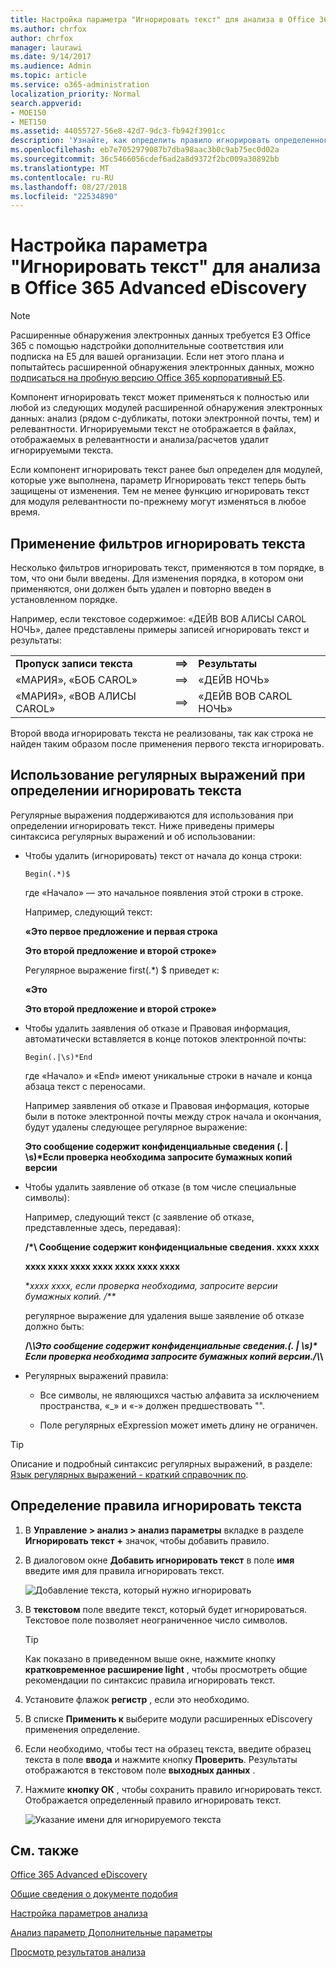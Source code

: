```yaml
---
title: Настройка параметра "Игнорировать текст" для анализа в Office 365 Advanced eDiscovery
ms.author: chrfox
author: chrfox
manager: laurawi
ms.date: 9/14/2017
ms.audience: Admin
ms.topic: article
ms.service: o365-administration
localization_priority: Normal
search.appverid:
- MOE150
- MET150
ms.assetid: 44055727-56e8-42d7-9dc3-fb942f3901cc
description: 'Узнайте, как определить правило игнорировать определенного текста при использовании модулей процесс и анализ в Office 365 расширенного обнаружения электронных данных.  '
ms.openlocfilehash: eb7e7052979087b7dba98aac3b0c9ab75ec0d02a
ms.sourcegitcommit: 36c5466056cdef6ad2a8d9372f2bc009a30892bb
ms.translationtype: MT
ms.contentlocale: ru-RU
ms.lasthandoff: 08/27/2018
ms.locfileid: "22534890"
---
```

# <a name="set-ignore-text-option-for-analyze-in-office-365-advanced-ediscovery"></a>Настройка параметра "Игнорировать текст" для анализа в Office 365 Advanced eDiscovery

> [!NOTE]
> Расширенные обнаружения электронных данных требуется E3 Office 365 с помощью надстройки дополнительные соответствия или подписка на E5 для вашей организации. Если нет этого плана и попытайтесь расширенной обнаружения электронных данных, можно [подписаться на пробную версию Office 365 корпоративный E5](https://go.microsoft.com/fwlink/p/?LinkID=698279). 
  
Компонент игнорировать текст может применяться к полностью или любой из следующих модулей расширенной обнаружения электронных данных: анализ (рядом с-дубликаты, потоки электронной почты, тем) и релевантности. Игнорируемыми текст не отображается в файлах, отображаемых в релевантности и анализа/расчетов удалит игнорируемыми текста.
  
Если компонент игнорировать текст ранее был определен для модулей, которые уже выполнена, параметр Игнорировать текст теперь быть защищены от изменения. Тем не менее функцию игнорировать текст для модуля релевантности по-прежнему могут изменяться в любое время.
  
## <a name="how-ignore-text-filters-are-applied"></a>Применение фильтров игнорировать текста

Несколько фильтров игнорировать текст, применяются в том порядке, в том, что они были введены. Для изменения порядка, в котором они применяются, они должен быть удален и повторно введен в установленном порядке.
  
Например, если текстовое содержимое: «ДЕЙВ BOB АЛИСЫ CAROL НОЧЬ», далее представлены примеры записей игнорировать текст и результаты:
  
||||
|:-----|:-----|:-----|
|**Пропуск записи текста** <br/> |**==\>** <br/> |**Результаты** <br/> |
|«МАРИЯ», «БОБ CAROL»  <br/> |==\>  <br/> |«ДЕЙВ НОЧЬ»  <br/> |
|«МАРИЯ», «BOB АЛИСЫ CAROL»  <br/> |==\>  <br/> |«ДЕЙВ BOB CAROL НОЧЬ»  <br/> |
   
Второй ввода игнорировать текста не реализованы, так как строка не найден таким образом после применения первого текста игнорировать.
  
## <a name="use-regular-expressions-when-defining-ignore-text"></a>Использование регулярных выражений при определении игнорировать текста

Регулярные выражения поддерживаются для использования при определении игнорировать текст. Ниже приведены примеры синтаксиса регулярных выражений и об использовании:
  
- Чтобы удалить (игнорировать) текст от начала до конца строки:
    
     `Begin(.*)$`
    
    где «Начало» — это начальное появления этой строки в строке.
    
    Например, следующий текст:
    
    **«Это первое предложение и первая строка**
    
    **Это второй предложение и второй строке»**
    
    Регулярное выражение first(.\*) $ приведет к:
    
    **«Это**
    
    **Это второй предложение и второй строке»**
    
- Чтобы удалить заявления об отказе и Правовая информация, автоматически вставляется в конце потоков электронной почты:
    
     `Begin(.|\s)*End`
    
    где «Начало» и «End» имеют уникальные строки в начале и конца абзаца текст с переносами. 
    
    Например заявления об отказе и Правовая информация, которые были в потоке электронной почты между строк начала и окончания, будут удалены следующее регулярное выражение:
    
    **Это сообщение содержит конфиденциальные сведения (. | \s)\*Если проверка необходима запросите бумажных копий версии**
    
- Чтобы удалить заявление об отказе (в том числе специальные символы): 
    
    Например, следующий текст (с заявление об отказе, представленные здесь, передавая): 
    
    **/\*\ Сообщение содержит конфиденциальные сведения. xxxx xxxx**
    
    **xxxx xxxx xxxx xxxx xxxx xxxx xxxx**
    
    **xxxx xxxx, если проверка необходима, запросите версии бумажных копий. /\*\**
    
    регулярное выражение для удаления выше заявление об отказе должно быть: 
    
    **\/\\*\\Это сообщение содержит конфиденциальные сведения\.(. | \s)\* Если проверка необходима запросите бумажных копий версии\.\/\\*\\**
    
- Регулярных выражений правила:
    
  - Все символы, не являющихся частью алфавита за исключением пространства, «_» и «-» должен предшествовать "\".
    
  - Поле регулярных eExpression может иметь длину не ограничен.
    
> [!TIP]
> Описание и подробный синтаксис регулярных выражений, в разделе: [Язык регулярных выражений - краткий справочник по](https://msdn.microsoft.com/en-us/library/az24scfc%28v=vs.110%29.aspx). 
  
## <a name="define-ignore-text-rule"></a>Определение правила игнорировать текста

1. В **Управление \> анализ \> анализ параметры** вкладке в разделе **Игнорировать текст** **+** значок, чтобы добавить правило. 
    
2. В диалоговом окне **Добавить игнорировать текст** в поле **имя** введите имя для правила игнорировать текст. 
    
    ![Добавление текста, который нужно игнорировать](media/98e5129b-2667-4692-86fa-2d0117187a7f.png)
  
3. В **текстовом** поле введите текст, который будет игнорироваться. Текстовое поле позволяет неограниченное число символов. 
    
    > [!TIP]
    > Как показано в приведенном выше окне, нажмите кнопку **кратковременное расширение light** , чтобы просмотреть общие рекомендации по синтаксис правила игнорировать текст. 
  
4. Установите флажок **регистр** , если это необходимо. 
    
5. В списке **Применить к** выберите модули расширенных eDiscovery применения определение. 
    
6. Если необходимо, чтобы тест на образец текста, введите образец текста в поле **ввода** и нажмите кнопку **Проверить**. Результаты отображаются в текстовом поле **выходных данных** . 
    
7. Нажмите **кнопку ОК** , чтобы сохранить правило игнорировать текст. Отображается определенный правило игнорировать текст. 
    
    ![Указание имени для игнорируемого текста](media/3a788ac3-4a1c-46c9-89bd-7ff32d68ce23.png)
  
## <a name="see-also"></a>См. также

[Office 365 Advanced eDiscovery](office-365-advanced-ediscovery.md)
  
[Общие сведения о документе подобия](understand-document-similarity-in-advanced-ediscovery.md)
  
[Настройка параметров анализа](set-analyze-options-in-advanced-ediscovery.md)
  
[Анализ параметр Дополнительные параметры](set-analyze-advanced-settings-in-advanced-ediscovery.md)
  
[Просмотр результатов анализа](view-analyze-results-in-advanced-ediscovery.md)

